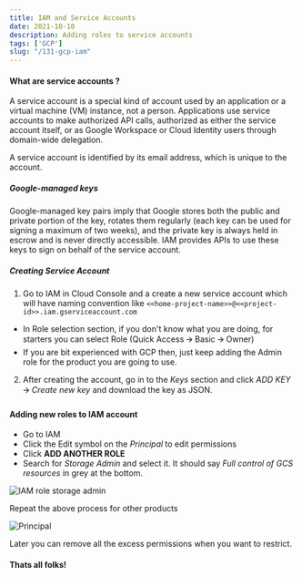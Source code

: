 ```yaml
---
title: IAM and Service Accounts
date: 2021-10-10
description: Adding roles to service accounts
tags: ['GCP']
slug: "/131-gcp-iam"
---
```


#### What are service accounts ?     

A service account is a special kind of account used by an application or a virtual machine (VM) instance, not a person. Applications use service accounts to make authorized API calls, authorized as either the service account itself, or as Google Workspace or Cloud Identity users through domain-wide delegation.

A service account is identified by its email address, which is unique to the account.

##### Google-managed keys  

Google-managed key pairs imply that Google stores both the public and private portion of the key, rotates them regularly (each key can be used for signing a maximum of two weeks), and the private key is always held in escrow and is never directly accessible. IAM provides APIs to use these keys to sign on behalf of the service account.

##### Creating Service Account     

1. Go to IAM in Cloud Console and a create a new service account which will have naming convention like `<<home-project-name>>@<<project-id>>.iam.gserviceaccount.com` 

  * In Role selection section, if you don't know what you are doing, for starters you can select Role (Quick Access 🡪 Basic 🡪 Owner)
  * If you are bit experienced with GCP then, just keep adding the Admin role for the product you are going to use. 

2. After creating the account, go in to the *Keys* section and click *ADD KEY* 🡪 *Create new key* and download the key as JSON. 


#### Adding new roles to IAM account    

* Go to IAM 
* Click the Edit symbol on the *Principal* to edit permissions
* Click **ADD ANOTHER ROLE** 
* Search for *Storage Admin* and select it. It should say *Full control of GCS resources* in grey at the bottom. 

![IAM role storage admin](assets/131-iam-role-storage-admin.png)

Repeat the above process for other products 

![Principal](assets/131-iam-principal.png)

Later you can remove all the excess permissions when you want to restrict. 


#### Thats all folks!